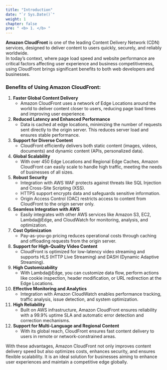 ```yaml
---
title: "Introduction"
date: "`r Sys.Date()`"
weight: 1
chapter: false
pre: " <b> 1. </b> "
---
```


**Amazon CloudFront** is one of the leading Content Delivery Network (CDN) services, designed to deliver content to users quickly, securely, and reliably worldwide.  
In today’s context, where page load speed and website performance are critical factors affecting user experience and business competitiveness, using CloudFront brings significant benefits to both web developers and businesses.

### Benefits of Using Amazon CloudFront:

1. **Faster Global Content Delivery**
    - Amazon CloudFront uses a network of Edge Locations around the world to deliver content closer to users, reducing page load times and improving user experience.
2. **Reduced Latency and Enhanced Performance**
    - Data is cached at edge locations, minimizing the number of requests sent directly to the origin server. This reduces server load and ensures stable performance.
3. **Support for Diverse Content**
    - CloudFront efficiently delivers both static content (images, videos, documents) and dynamic content (APIs, personalized data).
4. **Global Scalability**
    - With over 450 Edge Locations and Regional Edge Caches, Amazon CloudFront can easily scale to handle high traffic, meeting the needs of businesses of all sizes.
5. **Robust Security**
    - Integration with AWS WAF protects against threats like SQL Injection and Cross-Site Scripting (XSS).
    - HTTPS support encrypts data and safeguards sensitive information.
    - Origin Access Control (OAC) restricts access to content from CloudFront to the origin server only.
6. **Seamless Integration with AWS**
    - Easily integrates with other AWS services like Amazon S3, EC2, Lambda@Edge, and CloudWatch for monitoring, analysis, and optimization.
7. **Cost Optimization**
    - Pay-as-you-go pricing reduces operational costs through caching and offloading requests from the origin server.
8. **Support for High-Quality Video Content**
    - CloudFront is optimized for low-latency video streaming and supports HLS (HTTP Live Streaming) and DASH (Dynamic Adaptive Streaming).
9. **High Customizability**
    - With Lambda@Edge, you can customize data flow, perform actions like cookie inspection, header modification, or URL redirection at the Edge Locations.
10. **Effective Monitoring and Analytics**
    - Integration with Amazon CloudWatch enables performance tracking, traffic analysis, issue detection, and system optimization.
11. **High Reliability**
    - Built on AWS infrastructure, Amazon CloudFront ensures reliability with a 99.9% uptime SLA and automatic error detection and correction mechanisms.
12. **Support for Multi-Language and Regional Content**
    - With its global reach, CloudFront ensures fast content delivery to users in remote or network-constrained areas.

With these advantages, Amazon CloudFront not only improves content delivery speed but also optimizes costs, enhances security, and ensures flexible scalability. It is an ideal solution for businesses aiming to enhance user experiences and maintain a competitive edge globally.
